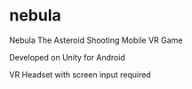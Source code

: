 # nebula
Nebula The Asteroid Shooting Mobile VR Game 

Developed on Unity for Android

VR Headset with screen input required
